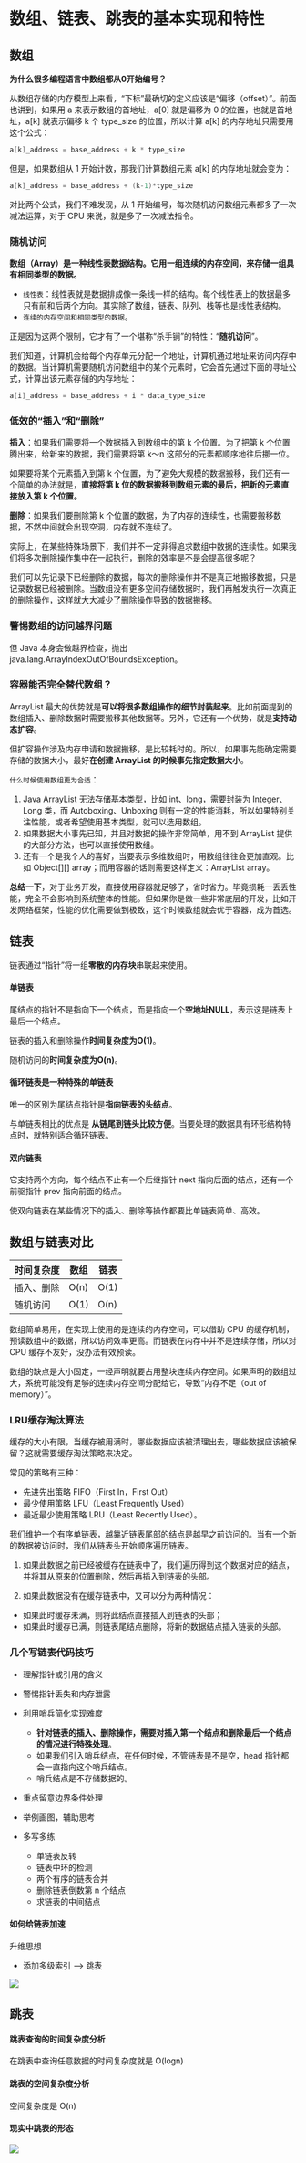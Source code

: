 # 数组、链表、跳表的基本实现和特性

## 数组

**为什么很多编程语言中数组都从0开始编号？**

从数组存储的内存模型上来看，“下标”最确切的定义应该是“偏移（offset）”。前面也讲到，如果用 a 来表示数组的首地址，a[0] 就是偏移为 0 的位置，也就是首地址，a[k] 就表示偏移 k 个 type_size 的位置，所以计算 a[k] 的内存地址只需要用这个公式：

```java
a[k]_address = base_address + k * type_size
```

但是，如果数组从 1 开始计数，那我们计算数组元素 a[k] 的内存地址就会变为：

```java
a[k]_address = base_address + (k-1)*type_size
```

对比两个公式，我们不难发现，从 1 开始编号，每次随机访问数组元素都多了一次减法运算，对于 CPU 来说，就是多了一次减法指令。

### 随机访问

**数组（Array）是一种线性表数据结构。它用一组连续的内存空间，来存储一组具有相同类型的数据。**

* `线性表`：线性表就是数据排成像一条线一样的结构。每个线性表上的数据最多只有前和后两个方向。其实除了数组，链表、队列、栈等也是线性表结构。
* `连续的内存空间和相同类型的数据`。

正是因为这两个限制，它才有了一个堪称“杀手锏”的特性：“**随机访问**”。

我们知道，计算机会给每个内存单元分配一个地址，计算机通过地址来访问内存中的数据。当计算机需要随机访问数组中的某个元素时，它会首先通过下面的寻址公式，计算出该元素存储的内存地址：

```java
a[i]_address = base_address + i * data_type_size
```

### 低效的“插入”和“删除”

**插入**：如果我们需要将一个数据插入到数组中的第 k 个位置。为了把第 k 个位置腾出来，给新来的数据，我们需要将第 k～n 这部分的元素都顺序地往后挪一位。

如果要将某个元素插入到第 k 个位置，为了避免大规模的数据搬移，我们还有一个简单的办法就是，**直接将第 k 位的数据搬移到数组元素的最后，把新的元素直接放入第 k 个位置。**

**删除**：如果我们要删除第 k 个位置的数据，为了内存的连续性，也需要搬移数据，不然中间就会出现空洞，内存就不连续了。

实际上，在某些特殊场景下，我们并不一定非得追求数组中数据的连续性。如果我们将多次删除操作集中在一起执行，删除的效率是不是会提高很多呢？

我们可以先记录下已经删除的数据，每次的删除操作并不是真正地搬移数据，只是记录数据已经被删除。当数组没有更多空间存储数据时，我们再触发执行一次真正的删除操作，这样就大大减少了删除操作导致的数据搬移。

### 警惕数组的访问越界问题

但 Java 本身会做越界检查，抛出java.lang.ArrayIndexOutOfBoundsException。

### 容器能否完全替代数组？

ArrayList 最大的优势就是**可以将很多数组操作的细节封装起来**。比如前面提到的数组插入、删除数据时需要搬移其他数据等。另外，它还有一个优势，就是**支持动态扩容**。

但扩容操作涉及内存申请和数据搬移，是比较耗时的。所以，如果事先能确定需要存储的数据大小，最好**在创建 ArrayList 的时候事先指定数据大小**。

`什么时候使用数组更为合适`：

1. Java ArrayList 无法存储基本类型，比如 int、long，需要封装为 Integer、Long 类，而 Autoboxing、Unboxing 则有一定的性能消耗，所以如果特别关注性能，或者希望使用基本类型，就可以选用数组。
2. 如果数据大小事先已知，并且对数据的操作非常简单，用不到 ArrayList 提供的大部分方法，也可以直接使用数组。
3. 还有一个是我个人的喜好，当要表示多维数组时，用数组往往会更加直观。比如 Object[][] array；而用容器的话则需要这样定义：ArrayList<ArrayList > array。

**总结一下**，对于业务开发，直接使用容器就足够了，省时省力。毕竟损耗一丢丢性能，完全不会影响到系统整体的性能。但如果你是做一些非常底层的开发，比如开发网络框架，性能的优化需要做到极致，这个时候数组就会优于容器，成为首选。

## 链表

链表通过“指针”将一组**零散的内存块**串联起来使用。

#### 单链表

尾结点的指针不是指向下一个结点，而是指向一个**空地址NULL**，表示这是链表上最后一个结点。

链表的插入和删除操作**时间复杂度为O(1)**。

随机访问的**时间复杂度为O(n)**。

#### 循环链表是一种特殊的单链表

唯一的区别为尾结点指针是**指向链表的头结点**。

与单链表相比的优点是 **从链尾到链头比较方便**。当要处理的数据具有环形结构特点时，就特别适合循环链表。

#### 双向链表

它支持两个方向，每个结点不止有一个后继指针 next 指向后面的结点，还有一个前驱指针 prev 指向前面的结点。

使双向链表在某些情况下的插入、删除等操作都要比单链表简单、高效。

## 数组与链表对比

| 时间复杂度 | 数组 | 链表 |
| ---------- | ---- | ---- |
| 插入、删除 | O(n) | O(1) |
| 随机访问   | O(1) | O(n) |

数组简单易用，在实现上使用的是连续的内存空间，可以借助 CPU 的缓存机制，预读数组中的数据，所以访问效率更高。而链表在内存中并不是连续存储，所以对 CPU 缓存不友好，没办法有效预读。

数组的缺点是大小固定，一经声明就要占用整块连续内存空间。如果声明的数组过大，系统可能没有足够的连续内存空间分配给它，导致“内存不足（out of memory）”。

### LRU缓存淘汰算法

缓存的大小有限，当缓存被用满时，哪些数据应该被清理出去，哪些数据应该被保留？这就需要缓存淘汰策略来决定。

常见的策略有三种：

* 先进先出策略 FIFO（First In，First Out）
* 最少使用策略 LFU（Least Frequently Used）
* 最近最少使用策略 LRU（Least Recently Used）。

我们维护一个有序单链表，越靠近链表尾部的结点是越早之前访问的。当有一个新的数据被访问时，我们从链表头开始顺序遍历链表。

1. 如果此数据之前已经被缓存在链表中了，我们遍历得到这个数据对应的结点，并将其从原来的位置删除，然后再插入到链表的头部。

2. 如果此数据没有在缓存链表中，又可以分为两种情况：

- 如果此时缓存未满，则将此结点直接插入到链表的头部；
- 如果此时缓存已满，则链表尾结点删除，将新的数据结点插入链表的头部。

### **几个写链表代码技巧**

* 理解指针或引用的含义
* 警惕指针丢失和内存泄露
* 利用哨兵简化实现难度
  * **针对链表的插入、删除操作，需要对插入第一个结点和删除最后一个结点的情况进行特殊处理**。
  * 如果我们引入哨兵结点，在任何时候，不管链表是不是空，head 指针都会一直指向这个哨兵结点。
  * 哨兵结点是不存储数据的。

* 重点留意边界条件处理
* 举例画图，辅助思考
* 多写多练
  * 单链表反转
  * 链表中环的检测
  * 两个有序的链表合并
  * 删除链表倒数第 n 个结点
  * 求链表的中间结点

#### 如何给链表加速

升维思想

* 添加多级索引  --> 跳表

![](../picture/1.png)

## 跳表

#### 跳表查询的时间复杂度分析

在跳表中查询任意数据的时间复杂度就是 O(logn)

#### 跳表的空间复杂度分析

空间复杂度是 O(n)

#### 现实中跳表的形态

![](../picture/2.png)


